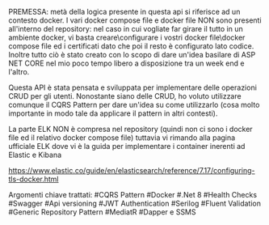 PREMESSA: metà della logica presente in questa api si riferisce ad un contesto docker. I vari docker compose file e docker file NON sono presenti all'interno del repository: nel caso in cui vogliate far
girare il tutto in un ambiente docker, vi basta creare\configurare i vostri docker file\docker compose file ed i certificati dato che poi il resto è configurato lato codice.
Inoltre tutto ciò è stato creato con lo scopo di dare un'idea basilare di ASP NET CORE nel mio poco tempo libero a disposizione tra un week end e l'altro.

Questa API è stata pensata e sviluppata per implementare delle operazioni CRUD per gli utenti. Nonostante siano delle CRUD, ho voluto utilizzare comunque il CQRS Pattern per dare un'idea su come utilizzarlo
(cosa molto importante in modo tale da applicare il pattern in altri contesti).

La parte ELK NON è compresa nel repository (quindi non ci sono i docker file ed il relativo docker compose file) tuttavia vi rimando alla pagina ufficiale ELK dove vi è la guida per implementare i container
inerenti ad Elastic e Kibana

https://www.elastic.co/guide/en/elasticsearch/reference/7.17/configuring-tls-docker.html

Argomenti chiave trattati:
#CQRS Pattern
#Docker
#.Net 8
#Health Checks
#Swagger
#Api versioning
#JWT Authentication
#Serilog
#Fluent Validation
#Generic Repository Pattern
#MediatR
#Dapper e SSMS
